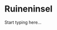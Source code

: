 # Ruineninsel

Start typing here...

<procedure title="Charaktere aktuell an diesem Ort">
<list columns="3">
</list>
</procedure>